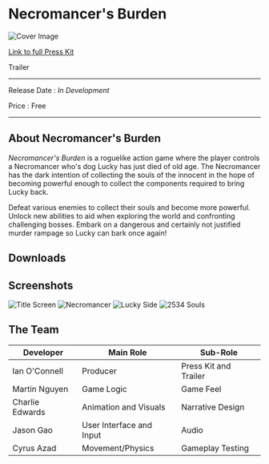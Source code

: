 # Necromancer's Burden

![Cover Image](https://github.com/user-attachments/assets/8fb5dbb0-767a-4541-877e-d9e2b179635d)

[Link to full Press Kit](https://braxai.itch.io/necromancers-burden)

Trailer 

------

Release Date : *In Development*

Price : Free 

------

## About Necromancer's Burden

*Necromancer's Burden* is a roguelike action game where the player controls a Necromancer who's dog Lucky has just died of old age. The Necromancer has the dark intention of collecting the souls of the innocent in the hope of becoming powerful enough to collect the components required to bring Lucky back. 

Defeat various enemies to collect their souls and become more powerful. Unlock new abilities to aid when exploring the world and confronting challenging bosses. Embark on a dangerous and certainly not justified murder rampage so Lucky can bark once again! 

## Downloads


## Screenshots

![Title Screen](https://github.com/user-attachments/assets/b6ce38b9-e286-42f7-878a-1095eb097a0f)
![Necromancer](https://github.com/user-attachments/assets/38015656-541b-492d-a47a-d32c43f2cc85)
![Lucky Side](https://github.com/user-attachments/assets/6f98f8f5-3407-4a12-aac4-e3848ef94fec)
![2534 Souls](https://github.com/user-attachments/assets/6e9dd529-af30-41e3-88be-8ce5e2a3e986)

## The Team

| Developer       | Main Role                | Sub-Role              |
| --------------- | ------------------------ | --------------------- |
| Ian O'Connell   | Producer                 | Press Kit and Trailer |
| Martin Nguyen   | Game Logic               | Game Feel             |
| Charlie Edwards | Animation and Visuals    | Narrative Design      |
| Jason Gao       | User Interface and Input | Audio                 |
| Cyrus Azad      | Movement/Physics         | Gameplay Testing      |
